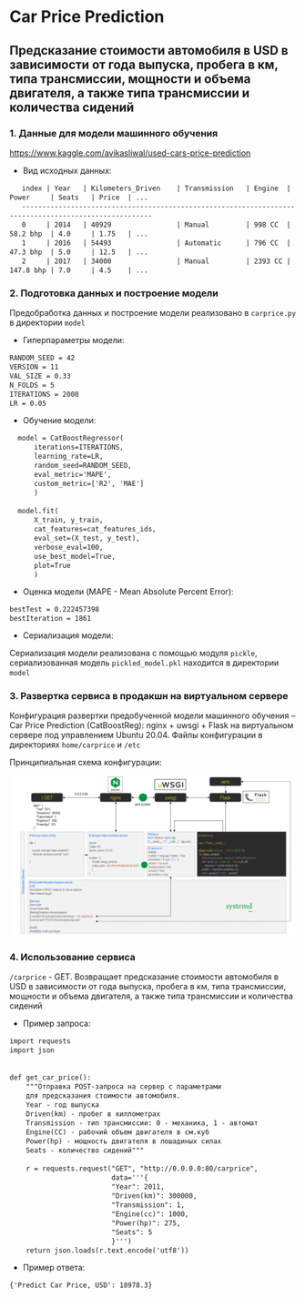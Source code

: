 # Car Price Prediction
## Предсказание стоимости автомобиля в USD в зависимости от года выпуска, пробега в км, типа трансмиссии, мощности и объема двигателя, а также типа трансмиссии и количества сидений

### 1. Данные для модели машинного обучения
https://www.kaggle.com/avikasliwal/used-cars-price-prediction

* Вид исходных данных:

 ```
    index | Year   | Kilometers_Driven    | Transmission   | Engine  | Power     | Seats   | Price  | ...
    ------------------------------------------------------------------------------------------------------
    0     | 2014   | 40929                | Manual         | 998 CC  | 58.2 bhp  | 4.0     | 1.75   | ...
    1     | 2016   | 54493                | Automatic      | 796 CC  | 47.3 bhp  | 5.0     | 12.5   | ...
    2     | 2017   | 34000                | Manual         | 2393 CC | 147.8 bhp | 7.0     | 4.5    | ...
 ```

### 2. Подготовка данных и построение модели
Предобработка данных и построение модели реализовано в `carprice.py` в директории `model`

* Гиперпараметры модели:

```
RANDOM_SEED = 42
VERSION = 11
VAL_SIZE = 0.33
N_FOLDS = 5
ITERATIONS = 2000
LR = 0.05
```

* Обучение модели:

```
  model = CatBoostRegressor(
      iterations=ITERATIONS, 
      learning_rate=LR, 
      random_seed=RANDOM_SEED,
      eval_metric='MAPE', 
      custom_metric=['R2', 'MAE']
      )
  
  model.fit(
      X_train, y_train, 
      cat_features=cat_features_ids,
      eval_set=(X_test, y_test), 
      verbose_eval=100, 
      use_best_model=True, 
      plot=True
      )
```

* Оценка модели (MAPE - Mean Absolute Percent Error):

```
bestTest = 0.222457398
bestIteration = 1861
```

* Сериализация модели:

Сериализация модели реализована с помощью модуля `pickle`, сериализованная модель `pickled_model.pkl` находится в директории `model` 

### 3. Развертка сервиса в продакшн на виртуальном сервере

Конфигурация развертки предобученной модели машинного обучения – Car Price Prediction (CatBoostReg): nginx + uwsgi + Flask на виртуальном сервере под управлением Ubuntu 20.04. Файлы конфигурации в директориях `home/carprice` и `/etc`

Принципиальная схема конфигурации:

![](/service/carprice_service.png)

### 4. Использование сервиса

`/carprice` - GET. Возвращает предсказание стоимости автомобиля в USD в зависимости от года выпуска, пробега в км, типа трансмиссии, мощности и объема двигателя, а также типа трансмиссии и количества сидений

* Пример запроса:

```
import requests
import json


def get_car_price():
    """Отправка POST-запроса на сервер с параметрами
    для предсказания стоимости автомобиля.
    Year - год выпуска
    Driven(km) - пробег в киллометрах
    Transmission - тип трансмиссии: 0 - механика, 1 - автомат
    Engine(CC) - рабочий объем двигателя в см.куб
    Power(hp) - мощность двигателя в лошадиных силах
    Seats - количество сидений"""

    r = requests.request("GET", "http://0.0.0.0:80/carprice",
                         data='''{
                         "Year": 2011, 
                         "Driven(km)": 300000,
                         "Transmission": 1, 
                         "Engine(cc)": 1000,
                         "Power(hp)": 275, 
                         "Seats": 5
                         }''')
    return json.loads(r.text.encode('utf8'))
```

* Пример ответа:

```
{'Predict Car Price, USD': 18978.3}
```
